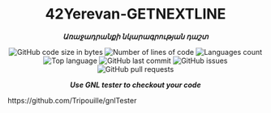 <h1 align="center">
	42Yerevan-GETNEXTLINE
</h1>

<p align="center">
	<b><i>Առաջադրանքի նկարագրության դաշտ</i></b><br>
</p>

<p align="center">
	<img alt="GitHub code size in bytes" src="https://img.shields.io/github/languages/code-size/blackrainbowtest/42Yerevan-GETNEXTLINE?color=lightblue" />
	<img alt="Number of lines of code" src="https://img.shields.io/tokei/lines/github/blackrainbowtest/42Yerevan-GETNEXTLINE?color=critical" />
	<img alt="Languages count" src="https://img.shields.io/github/languages/count/blackrainbowtest/42Yerevan-GETNEXTLINE?color=yellow" />
	<img alt="Top language" src="https://img.shields.io/github/languages/top/blackrainbowtest/42Yerevan-GETNEXTLINE?color=blue" />
	<img alt="GitHub last commit" src="https://img.shields.io/github/last-commit/blackrainbowtest/42Yerevan-GETNEXTLINE?color=green" />
	<img alt="GitHub issues" src="https://img.shields.io/github/issues/blackrainbowtest/42Yerevan-GETNEXTLINE?color=orange" />
	<img alt="GitHub pull requests" src="https://img.shields.io/github/issues-pr/blackrainbowtest/42Yerevan-GETNEXTLINE?color=brightgreen" />
</p>

<p align="center">
	<b><i>Use GNL tester to checkout your code</i></b><br>
</p>
https://github.com/Tripouille/gnlTester 